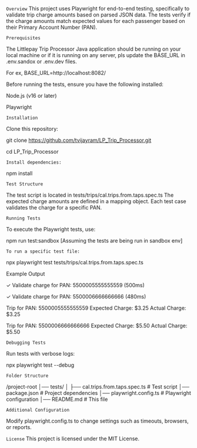 
`Overview`
This project uses Playwright for end-to-end testing, specifically to validate trip charge amounts based on parsed JSON data. 
The tests verify if the charge amounts match expected values for each passenger based on their Primary Account Number (PAN).

`Prerequisites`

The Littlepay Trip Processor Java application should be running on your local machine or 
if it is running on any server, pls update the BASE_URL in .env.sandox or .env.dev files. 
 
For ex, BASE_URL=http://localhost:8082/

Before running the tests, ensure you have the following installed:

Node.js (v16 or later)

Playwright

`Installation`

Clone this repository:

git clone https://github.com/tvijayram/LP_Trip_Processor.git

cd LP_Trip_Processor

`Install dependencies:`

npm install

``Test Structure``

The test script is located in  tests/trips/cal.trips.from.taps.spec.ts
The expected charge amounts are defined in a mapping object.
Each test case validates the charge for a specific PAN.

`Running Tests`

To execute the Playwright tests, use:

npm run test:sandbox [Assuming the tests are being run in sandbox env]

`To run a specific test file:`

npx playwright test tests/trips/cal.trips.from.taps.spec.ts

Example Output

✓ Validate charge for PAN: 5500005555555559 (500ms)

✓ Validate charge for PAN: 5500006666666666 (480ms)

Trip for PAN: 5500005555555559
Expected Charge: $3.25
Actual Charge: $3.25

Trip for PAN: 5500006666666666
Expected Charge: $5.50
Actual Charge: $5.50

`Debugging Tests`

Run tests with verbose logs:

npx playwright test --debug

`Folder Structure`

/project-root
│── tests/
│   ├──   cal.trips.from.taps.spec.ts # Test script
│── package.json  # Project dependencies
│── playwright.config.ts  # Playwright configuration
│── README.md  # This file

`Additional Configuration`

Modify playwright.config.ts to change settings such as timeouts, browsers, or reports.

`License`
This project is licensed under the MIT License.